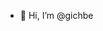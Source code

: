- 👋 Hi, I’m @gichbe

<!---
gichbe/gichbe is a ✨ special ✨ repository because its `README.md` (this file) appears on your GitHub profile.
You can click the Preview link to take a look at your changes.
--->
